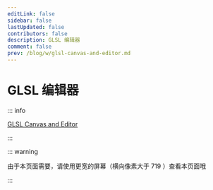 ```yaml
---
editLink: false
sidebar: false
lastUpdated: false
contributors: false
description: GLSL 编辑器
comment: false
prev: /blog/w/glsl-canvas-and-editor.md
---
```


# GLSL 编辑器

::: info

[GLSL Canvas and Editor](/blog/w/glsl-canvas-and-editor.md)

:::

::: warning

由于本页面需要，请使用更宽的屏幕（横向像素大于 719 ）查看本页面哦

:::

<script setup lang="ts">
import { onBeforeUnmount, onMounted } from "vue";

let elementList: HTMLElement[] = [];

function createScript(src: string, callback?: () => void) {
    if (document) {
        const oScript = document.createElement('script');
        oScript.type = 'text/javascript';
        oScript.src = src;
        document.body.appendChild(oScript);
        callback && oScript.addEventListener('load', callback);
        elementList.push(oScript);
    }
}

function createCSS(href: string, callback?: () => void) {
    if (document) {
        const oLink = document.createElement('link');
        oLink.type = 'text/css';
        oLink.rel = "stylesheet";
        oLink.href = href;
        document.body.appendChild(oLink);
        callback && oLink.addEventListener('load', callback);
        elementList.push(oLink);
    }
}

function createStyle(css) {
    if (window.document) {
        const o = window.document.createElement('style');
        o.innerHTML = css;
        document.body.appendChild(o);
        elementList.push(o);
    }
}

onMounted(() => {
    const min_page_size = Math.min(window.innerWidth, window.innerHeight);
    if (min_page_size < 719) {
        return;
    }

    function createEditor() {
        const glslEditor = new GlslEditor('.page', {
            canvas_width: min_page_size * 2 / 3,
            canvas_height: min_page_size * (2 / 3)**2,
            canvas_draggable: false,
            theme: 'monokai',
            canvas_follow: true,
            multipleBuffers: false,
            watchHash: true,
            fileDrops: true,
            menu: false,
            lineWrapping: true,
        });
    }

    document.querySelector(".page")!.innerHTML = '';

    createStyle(`
        .ge_editor {
            background-color: inherit !important;
        }
        .CodeMirror-gutters {
            background-color: inherit !important;
            border-right: 1px solid var(--c-border) !important;
        }
        .CodeMirror {
            background-color: inherit !important;
            color: inherit !important;
            margin-top: 0 !important;
            font-weight: bold !important;
            z-index: inherit !important;
        }
        .ge_canvas_container {
            position: absolute !important;
            z-index: 1 !important;
            padding-top: var(--navbar-height) !important;
        }
        .CodeMirror-cursor {
            border-left: 2px solid #3aa675 !important;
        }
        .ge_picker_modal {
            display: none !important;
        }
        .cm-s-monokai span.cm-variable {
            color: inherit !important;
        }
    `);

    createCSS('/thirdparty/glsl-editor/glslEditor.css', () => {
        if (typeof GlslEditor !== 'undefined') {
            createEditor();
            return;
        }
        createScript('/thirdparty/glsl-editor/glslEditor.min.js', () => {
            createEditor();
        });
    });
});

onBeforeUnmount(() => {
    elementList.forEach((item) => {
        document.body.removeChild(item);
    });

    document.querySelector(".page")!.innerHTML = '';
});

</script>
